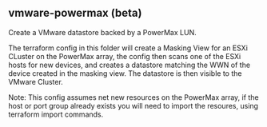 
## vmware-powermax (beta)
Create a VMware datastore backed by a PowerMax LUN.

The terraform config in this folder will create a Masking View for an ESXi CLuster on the PowerMax array, the config then scans one of the ESXi hosts for new devices, and creates a datastore matching the WWN of the device created in the masking view.  The datastore is then visible to the VMware Cluster.

Note: This config assumes net new resources on the PowerMax array, if the host or port group already exists you will need to import the resoures, using terraform import commands.
